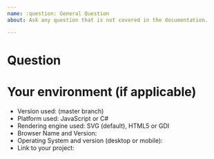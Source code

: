```yaml
---
name: :question: General Question
about: Ask any question that is not covered in the documentation. 

---
```


<!--

Thanks for contributing to alphaTab. Before entering a question request please check following points

- Check the examples and documentation at https://docs.alphatab.net/ if it might already answer your question.
- Check if somebody already asked the question here on GitHub. 

-->

# Question 
<!--
Ask your question here. 
-->

# Your environment (if applicable)

* Version used: (master branch)
* Platform used: JavaScript or C#
* Rendering engine used: SVG (default), HTML5 or GDI
* Browser Name and Version: 
* Operating System and version (desktop or mobile):
* Link to your project:
